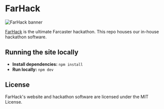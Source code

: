 # FarHack

![FarHack banner](https://i.imgur.com/IzrcL7A.jpeg)

[FarHack](https://farhack.xyz) is the ultimate Farcaster hackathon. This repo houses our in-house hackathon software.

## Running the site locally

- **Install dependencies:** `npm install`
- **Run locally:** `npm dev`

## License

FarHack's website and hackathon software are licensed under the MIT License.
